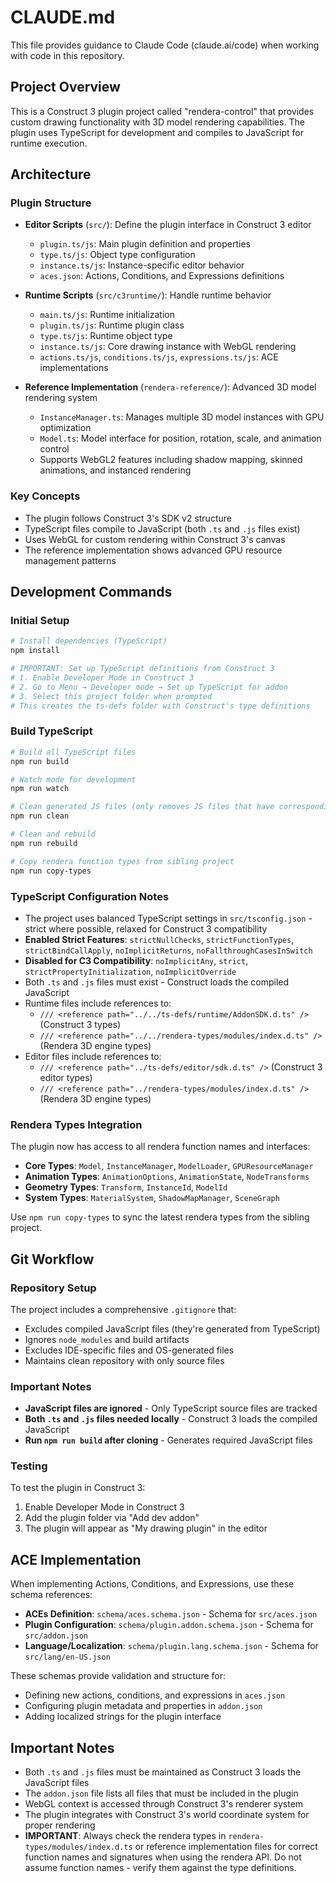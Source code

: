 # CLAUDE.md

This file provides guidance to Claude Code (claude.ai/code) when working with code in this repository.

## Project Overview

This is a Construct 3 plugin project called "rendera-control" that provides custom drawing functionality with 3D model rendering capabilities. The plugin uses TypeScript for development and compiles to JavaScript for runtime execution.

## Architecture

### Plugin Structure
- **Editor Scripts** (`src/`): Define the plugin interface in Construct 3 editor
  - `plugin.ts/js`: Main plugin definition and properties
  - `type.ts/js`: Object type configuration  
  - `instance.ts/js`: Instance-specific editor behavior
  - `aces.json`: Actions, Conditions, and Expressions definitions

- **Runtime Scripts** (`src/c3runtime/`): Handle runtime behavior
  - `main.ts/js`: Runtime initialization
  - `plugin.ts/js`: Runtime plugin class
  - `type.ts/js`: Runtime object type
  - `instance.ts/js`: Core drawing instance with WebGL rendering
  - `actions.ts/js`, `conditions.ts/js`, `expressions.ts/js`: ACE implementations

- **Reference Implementation** (`rendera-reference/`): Advanced 3D model rendering system
  - `InstanceManager.ts`: Manages multiple 3D model instances with GPU optimization
  - `Model.ts`: Model interface for position, rotation, scale, and animation control
  - Supports WebGL2 features including shadow mapping, skinned animations, and instanced rendering

### Key Concepts
- The plugin follows Construct 3's SDK v2 structure
- TypeScript files compile to JavaScript (both `.ts` and `.js` files exist)
- Uses WebGL for custom rendering within Construct 3's canvas
- The reference implementation shows advanced GPU resource management patterns

## Development Commands

### Initial Setup
```bash
# Install dependencies (TypeScript)
npm install

# IMPORTANT: Set up TypeScript definitions from Construct 3
# 1. Enable Developer Mode in Construct 3
# 2. Go to Menu → Developer mode → Set up TypeScript for addon
# 3. Select this project folder when prompted
# This creates the ts-defs folder with Construct's type definitions
```

### Build TypeScript
```bash
# Build all TypeScript files
npm run build

# Watch mode for development
npm run watch

# Clean generated JS files (only removes JS files that have corresponding TS files)
npm run clean

# Clean and rebuild
npm run rebuild

# Copy rendera function types from sibling project
npm run copy-types
```

### TypeScript Configuration Notes
- The project uses balanced TypeScript settings in `src/tsconfig.json` - strict where possible, relaxed for Construct 3 compatibility
- **Enabled Strict Features**: `strictNullChecks`, `strictFunctionTypes`, `strictBindCallApply`, `noImplicitReturns`, `noFallthroughCasesInSwitch`
- **Disabled for C3 Compatibility**: `noImplicitAny`, `strict`, `strictPropertyInitialization`, `noImplicitOverride`
- Both `.ts` and `.js` files must exist - Construct loads the compiled JavaScript
- Runtime files include references to:
  - `/// <reference path="../../ts-defs/runtime/AddonSDK.d.ts" />` (Construct 3 types)
  - `/// <reference path="../../rendera-types/modules/index.d.ts" />` (Rendera 3D engine types)
- Editor files include references to:
  - `/// <reference path="../ts-defs/editor/sdk.d.ts" />` (Construct 3 editor types)
  - `/// <reference path="../rendera-types/modules/index.d.ts" />` (Rendera 3D engine types)

### Rendera Types Integration
The plugin now has access to all rendera function names and interfaces:
- **Core Types**: `Model`, `InstanceManager`, `ModelLoader`, `GPUResourceManager`
- **Animation Types**: `AnimationOptions`, `AnimationState`, `NodeTransforms`
- **Geometry Types**: `Transform`, `InstanceId`, `ModelId`
- **System Types**: `MaterialSystem`, `ShadowMapManager`, `SceneGraph`

Use `npm run copy-types` to sync the latest rendera types from the sibling project.

## Git Workflow

### Repository Setup
The project includes a comprehensive `.gitignore` that:
- Excludes compiled JavaScript files (they're generated from TypeScript)
- Ignores `node_modules` and build artifacts
- Excludes IDE-specific files and OS-generated files
- Maintains clean repository with only source files

### Important Notes
- **JavaScript files are ignored** - Only TypeScript source files are tracked
- **Both `.ts` and `.js` files needed locally** - Construct 3 loads the compiled JavaScript
- **Run `npm run build` after cloning** - Generates required JavaScript files

### Testing
To test the plugin in Construct 3:
1. Enable Developer Mode in Construct 3
2. Add the plugin folder via "Add dev addon"
3. The plugin will appear as "My drawing plugin" in the editor

## ACE Implementation

When implementing Actions, Conditions, and Expressions, use these schema references:

- **ACEs Definition**: `schema/aces.schema.json` - Schema for `src/aces.json`
- **Plugin Configuration**: `schema/plugin.addon.schema.json` - Schema for `src/addon.json`
- **Language/Localization**: `schema/plugin.lang.schema.json` - Schema for `src/lang/en-US.json`

These schemas provide validation and structure for:
- Defining new actions, conditions, and expressions in `aces.json`
- Configuring plugin metadata and properties in `addon.json`
- Adding localized strings for the plugin interface

## Important Notes

- Both `.ts` and `.js` files must be maintained as Construct 3 loads the JavaScript files
- The `addon.json` file lists all files that must be included in the plugin
- WebGL context is accessed through Construct 3's renderer system
- The plugin integrates with Construct 3's world coordinate system for proper rendering
- **IMPORTANT**: Always check the rendera types in `rendera-types/modules/index.d.ts` or reference implementation files for correct function names and signatures when using the rendera API. Do not assume function names - verify them against the type definitions.